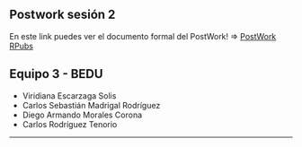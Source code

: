 ## Postwork sesión 2
En este link puedes ver el documento formal del PostWork! =>
[PostWork RPubs](https://rpubs.com/carlostenorio/postwork2R)

## Equipo 3 - BEDU

* Viridiana Escarzaga Solis
* Carlos Sebastián Madrigal Rodríguez 
* Diego Armando Morales Corona
* Carlos Rodríguez Tenorio
---------------------------------------
